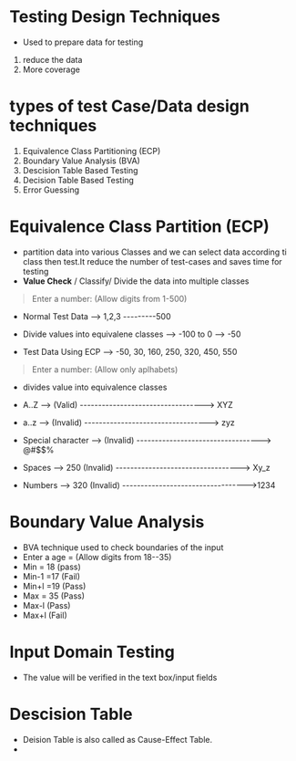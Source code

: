 # Testing Design Techniques
- Used to prepare data for testing
1. reduce the data
2. More coverage

# types of test Case/Data design techniques
1. Equivalence Class Partitioning (ECP)
2. Boundary Value Analysis (BVA)
3. Descision Table Based Testing
4. Decision Table Based Testing 
5. Error Guessing 

# Equivalence Class Partition (ECP)
- partition data into various Classes and we can select data according ti class then test.It reduce the number of test-cases and saves time for testing 
- **Value Check** / Classify/ Divide the data into multiple classes

> Enter a number: (Allow digits from 1-500)

- Normal Test Data --> 1,2,3 ---------500
- Divide values into equivalene classes --> -100 to 0 --> -50

- Test Data Using ECP --> -50, 30, 160, 250, 320, 450, 550

> Enter a number: (Allow only aplhabets)

- divides value into equivalence classes

- A..Z --> (Valid) ----------------------------------> XYZ
- a..z --> (Invalid) ----------------------------------> zyz
- Special character --> (Invalid) ----------------------------------> @#$$%
- Spaces --> 250 (Invalid) ----------------------------------> Xy_z
- Numbers --> 320 (Invalid) ---------------------------------->1234


# Boundary Value Analysis 
- BVA  technique used to check boundaries of the input 
- Enter a age = (Allow digits from 18--35)
- Min = 18 (pass)
- Min-1 =17 (Fail)
- Min+l =19 (Pass)
- Max = 35 (Pass)
- Max-l (Pass)
- Max+l (Fail)

# Input Domain Testing
- The value will be verified in the text box/input fields 

# Descision Table 
- Deision Table is also called as Cause-Effect Table.
-   






